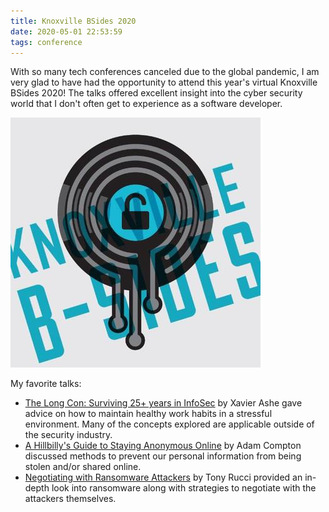 ```yaml
---
title: Knoxville BSides 2020
date: 2020-05-01 22:53:59
tags: conference
---
```


With so many tech conferences canceled due to the global pandemic, I am very glad to have had the opportunity to attend this year's virtual Knoxville BSides 2020! The talks offered excellent insight into the cyber security world that I don't often get to experience as a software developer.

![](/images/knoxville-bsides-2020-logo.jpg)

My favorite talks:

- [The Long Con: Surviving 25+ years in InfoSec](https://www.youtube.com/watch?v=8w53q0pHcDo&feature=youtu.be) by Xavier Ashe gave advice on how to maintain healthy work habits in a stressful environment. Many of the concepts explored are applicable outside of the security industry.
- [A Hillbilly's Guide to Staying Anonymous Online](https://www.youtube.com/watch?v=xPEboNcV_ak) by Adam Compton discussed methods to prevent our personal information from being stolen and/or shared online.
- [Negotiating with Ransomware Attackers](https://www.youtube.com/watch?v=yJtSWjzzu-I) by Tony Rucci provided an in-depth look into ransomware along with strategies to negotiate with the attackers themselves.